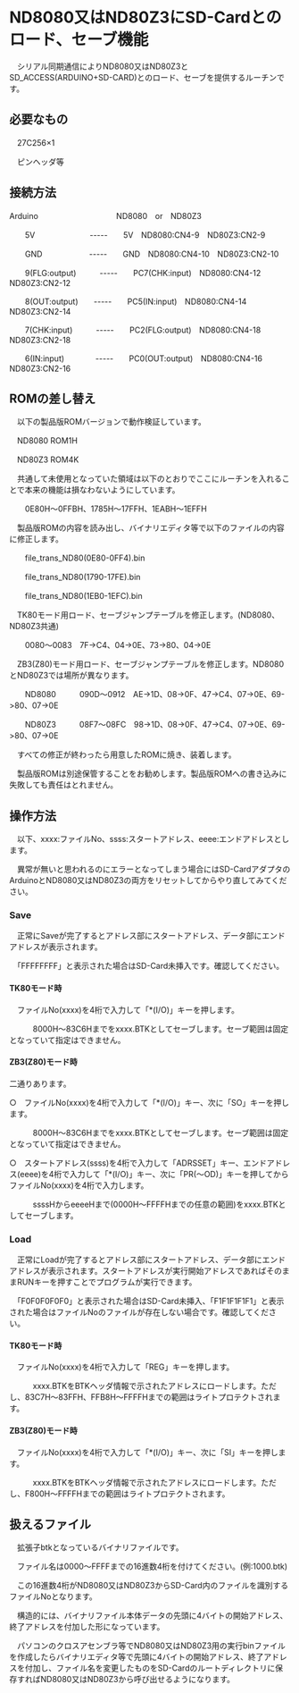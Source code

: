 # ND8080又はND80Z3にSD-Cardとのロード、セーブ機能

　シリアル同期通信によりND8080又はND80Z3とSD_ACCESS(ARDUINO+SD-CARD)とのロード、セーブを提供するルーチンです。


## 必要なもの
　27C256×1

　ピンヘッダ等

## 接続方法
Arduino　　　　　　　　　　ND8080　or　ND80Z3

　　5V　　　　　　　-----　　5V　ND8080:CN4-9　ND80Z3:CN2-9
   
　　GND　　　　　　-----　　GND　ND8080:CN4-10　ND80Z3:CN2-10
   
　　9(FLG:output)　　　-----　　PC7(CHK:input)　ND8080:CN4-12　ND80Z3:CN2-12

　　8(OUT:output)　　-----　　PC5(IN:input)　ND8080:CN4-14　ND80Z3:CN2-14

　　7(CHK:input)　　　-----　　PC2(FLG:output)　ND8080:CN4-18　ND80Z3:CN2-18

　　6(IN:input)　　　　-----　　PC0(OUT:output)　ND8080:CN4-16　ND80Z3:CN2-16

## ROMの差し替え
　以下の製品版ROMバージョンで動作検証しています。

　ND8080 ROM1H

　ND80Z3 ROM4K

　共通して未使用となっていた領域は以下のとおりでここにルーチンを入れることで本来の機能は損なわないようにしています。

　　0E80H～0FFBH、1785H～17FFH、1EABH～1EFFH

　製品版ROMの内容を読み出し、バイナリエディタ等で以下のファイルの内容に修正します。

　　file_trans_ND80(0E80-0FF4).bin

　　file_trans_ND80(1790-17FE).bin

　　file_trans_ND80(1EB0-1EFC).bin

　TK80モード用ロード、セーブジャンプテーブルを修正します。(ND8080、ND80Z3共通)

　　0080～0083　7F->C4、04->0E、73->80、04->0E

　ZB3(Z80)モード用ロード、セーブジャンプテーブルを修正します。ND8080とND80Z3では場所が異なります。

　　ND8080　　　090D～0912　AE->1D、08->0F、47->C4、07->0E、69->80、07->0E

　　ND80Z3　　　08F7～08FC　98->1D、08->0F、47->C4、07->0E、69->80、07->0E

　すべての修正が終わったら用意したROMに焼き、装着します。

　製品版ROMは別途保管することをお勧めします。製品版ROMへの書き込みに失敗しても責任はとれません。

## 操作方法
　以下、xxxx:ファイルNo、ssss:スタートアドレス、eeee:エンドアドレスとします。

　異常が無いと思われるのにエラーとなってしまう場合にはSD-CardアダプタのArduinoとND8080又はND80Z3の両方をリセットしてからやり直してみてください。

### Save
　正常にSaveが完了するとアドレス部にスタートアドレス、データ部にエンドアドレスが表示されます。

　「FFFFFFFF」と表示された場合はSD-Card未挿入です。確認してください。

#### TK80モード時
　ファイルNo(xxxx)を4桁で入力して「*(I/O)」キーを押します。

　　　8000H～83C6Hまでをxxxx.BTKとしてセーブします。セーブ範囲は固定となっていて指定はできません。

#### ZB3(Z80)モード時
二通りあります。

○　ファイルNo(xxxx)を4桁で入力して「*(I/O)」キー、次に「SO」キーを押します。

　　　8000H～83C6Hまでをxxxx.BTKとしてセーブします。セーブ範囲は固定となっていて指定はできません。

○　スタートアドレス(ssss)を4桁で入力して「ADRSSET」キー、エンドアドレス(eeee)を4桁で入力して「*(I/O)」キー、次に「PR(～OD)」キーを押してからファイルNo(xxxx)を4桁で入力します。

　　　ssssHからeeeeHまで(0000H～FFFFHまでの任意の範囲)をxxxx.BTKとしてセーブします。
### Load
　正常にLoadが完了するとアドレス部にスタートアドレス、データ部にエンドアドレスが表示されます。スタートアドレスが実行開始アドレスであればそのままRUNキーを押すことでプログラムが実行できます。

　「F0F0F0F0F0」と表示された場合はSD-Card未挿入、「F1F1F1F1F1」と表示された場合はファイルNoのファイルが存在しない場合です。確認してください。

#### TK80モード時

　ファイルNo(xxxx)を4桁で入力して「REG」キーを押します。

　　　xxxx.BTKをBTKヘッダ情報で示されたアドレスにロードします。ただし、83C7H～83FFH、FFB8H～FFFFHまでの範囲はライトプロテクトされます。

#### ZB3(Z80)モード時

　ファイルNo(xxxx)を4桁で入力して「*(I/O)」キー、次に「SI」キーを押します。

　　　xxxx.BTKをBTKヘッダ情報で示されたアドレスにロードします。ただし、F800H～FFFFHまでの範囲はライトプロテクトされます。

## 扱えるファイル
　拡張子btkとなっているバイナリファイルです。

　ファイル名は0000～FFFFまでの16進数4桁を付けてください。(例:1000.btk)

　この16進数4桁がND8080又はND80Z3からSD-Card内のファイルを識別するファイルNoとなります。

　構造的には、バイナリファイル本体データの先頭に4バイトの開始アドレス、終了アドレスを付加した形になっています。

　パソコンのクロスアセンブラ等でND8080又はND80Z3用の実行binファイルを作成したらバイナリエディタ等で先頭に4バイトの開始アドレス、終了アドレスを付加し、ファイル名を変更したものをSD-Cardのルートディレクトリに保存すればND8080又はND80Z3から呼び出せるようになります。
